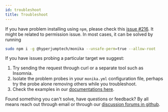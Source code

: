 ```yaml
---
id: troubleshoot
title: Troubleshoot
---
```


If you have problem installing using `npm`, please check this [issue #216](https://github.com/hyperjumptech/monika/issues/216). It might be related to permission issue. In most cases, it can be solved by running

```bash
sudo npm i -g @hyperjumptech/monika --unsafe-perm=true --allow-root
```

If you have issues probing a particular target we suggest:

1. Try sending the request through curl or a separate tool such as Insomnia.
2. Isolate the problem probes in your `monika.yml` configuration file, perhaps try the probe alone removing others while you troubleshoot.
3. Check the examples in our [documentations here](https://monika.hyperjump.tech/guides/examples).

Found something you can't solve, have questions or feedback? By all means reach out through email or through our [discussion forums in github](https://github.com/hyperjumptech/monika/discussions).
